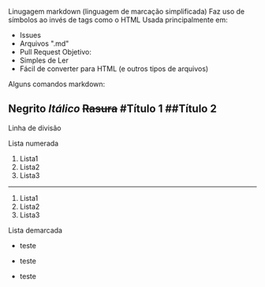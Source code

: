 Linugagem markdown (linguagem de marcação simplificada)
Faz uso de símbolos ao invés de tags como o HTML
Usada principalmente em:
- Issues
- Arquivos ".md"
- Pull Request
Objetivo: 
- Simples de Ler
- Fácil de converter para HTML (e outros tipos de arquivos)

Alguns comandos markdown:

**Negrito**
*Itálico*
~~Rasura~~
#Título 1
##Título 2
---
Linha de divisão

Lista numerada

1. Lista1
1. Lista2
1. Lista3
***
1. Lista1
1. Lista2
1. Lista3

Lista demarcada

* teste
- teste
* teste
